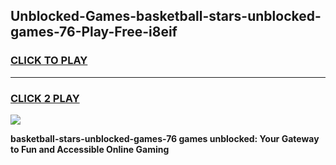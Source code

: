 
## Unblocked-Games-basketball-stars-unblocked-games-76-Play-Free-i8eif
<h3>
<a href="https://premium76.site?title=basketball-stars-unblocked-games-76&ref=23A">CLICK TO PLAY</a></h3>
<hr>

<h3>
<a href="https://premium76.site?title=basketball-stars-unblocked-games-76&ref=23A">CLICK 2 PLAY</a>
  
</h3>

<a href="https://premium76.site?title=basketball-stars-unblocked-games-76&ref=23A"><img src="https://clearcache.store/games.png"></a>


**basketball-stars-unblocked-games-76 games unblocked: Your Gateway to Fun and Accessible Online Gaming**
